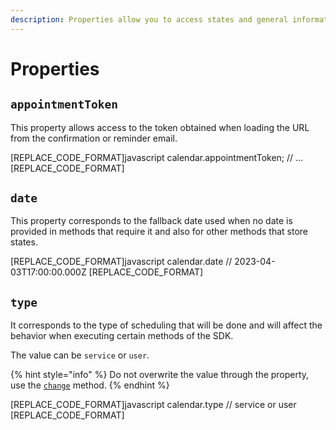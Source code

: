 ```yaml
---
description: Properties allow you to access states and general information.
---
```


# Properties

## `appointmentToken`

This property allows access to the token obtained when loading the URL from the confirmation or reminder email.

[REPLACE_CODE_FORMAT]javascript
calendar.appointmentToken;
// ...
[REPLACE_CODE_FORMAT]

## `date`

This property corresponds to the fallback date used when no date is provided in methods that require it and also for other methods that store states.

[REPLACE_CODE_FORMAT]javascript
calendar.date
// 2023-04-03T17:00:00.000Z
[REPLACE_CODE_FORMAT]

## `type`

It corresponds to the type of scheduling that will be done and will affect the behavior when executing certain methods of the SDK.

The value can be `service` or `user`.

{% hint style="info" %}
Do not overwrite the value through the property, use the [`change`](metodos.md#change) method.
{% endhint %}

[REPLACE_CODE_FORMAT]javascript
calendar.type
// service or user
[REPLACE_CODE_FORMAT]
